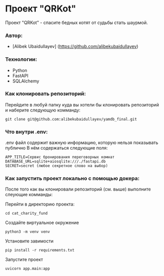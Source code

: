 # Проект "QRKot"
Проект "QRKot" - спасите бедных котят от судьбы стать шаурмой.

### Автор:
- [Alibek Ubaidullayev] (https://github.com/alibekubaidullayev)

### Технологии:
- Python
- FastAPI
- SQLAlchemy

### Как клонировать репозиторий:

Перейдите в любуй папку куда вы хотели бы клонировать репозиторий и наберите следующую комманду:

```
git clone git@github.com:alibekubaidullayev/yamdb_final.git
```



### Что внутри .env:

.env файл содержит важную информацию, которую нельзя показывать публично
В нём содержаться следующие поля:
```
APP_TITLE=Сервис бронирования переговорных комнат
DATABASE_URL=sqlite+aiosqlite:///./fastapi.db
SECRET=secret (любое секретное слово на выбор)
```


### Как запустить проект локально с помощью докера:

После того как вы клонировали репозиторий (см. выше) выполните слеующие комманды:

Перейти в директорию проекта:

```
cd cat_charity_fund
```


Создайте виртуальное окружение

```
python3 -m venv venv
```

Установите завимости
```
pip install -r requirements.txt
```

Запустите проект
```
uvicorn app.main:app
```
